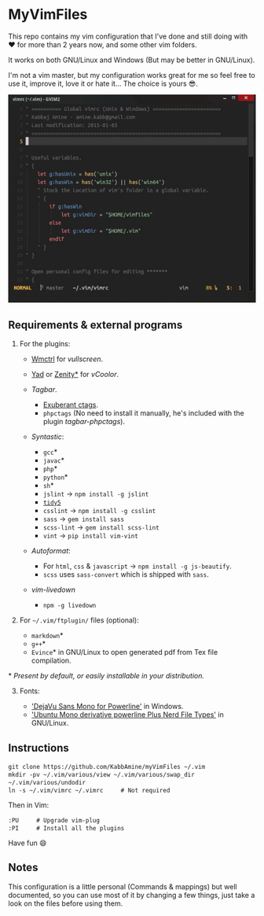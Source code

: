 # MyVimFiles

This repo contains my vim configuration that I've done and still doing with :heart: for more than 2 years now, and some other vim folders.

It works on both GNU/Linux and Windows (But may be better in GNU/Linux).

I'm not a vim master, but my configuration works great for me so feel free to use it, improve it, love it or hate it... The choice is yours :sunglasses:.

![My vim](.img/myVim.jpg)

## Requirements & external programs

1. For the plugins:
	
	- [Wmctrl](http://tomas.styblo.name/wmctrl/) for *vullscreen*.

	- [Yad](http://sourceforge.net/projects/yad-dialog/) or [Zenity*](https://wiki.gnome.org/action/show/Projects/Zenity) for *vCoolor*.

	- *Tagbar*.

		- [Exuberant ctags](http://ctags.sourceforge.net/).
		- `phpctags` (No need to install it manually, he's included with the plugin *tagbar-phpctags*).

	- *Syntastic*:

		- `gcc`*
		- `javac`*
		- `php`*
		- `python`*
		- `sh`*
		- `jslint`    ->  `npm install -g jslint`
		- [`tidy5`](https://github.com/htacg/tidy-html5)
		- `csslint`   -> `npm install -g csslint`
		- `sass`      -> `gem install sass`
		- `scss-lint` -> `gem install scss-lint`
		- `vint`      -> `pip install vim-vint`

	- *Autoformat*:
		
		- For `html`, `css` & `javascript` -> `npm install -g js-beautify`.
		- `scss` uses `sass-convert` which is shipped with `sass`.
	
	- *vim-livedown*

		- `npm -g livedown`

2. For `~/.vim/ftplugin/` files (optional):
	- `markdown`*
	- `g++`*
	- `Evince`* in GNU/Linux to open generated pdf from Tex file compilation.

\* *Present by default, or easily installable in your distribution.*

3. Fonts:

	- ['DejaVu Sans Mono for Powerline'](https://github.com/powerline/fonts) in Windows.
	- ['Ubuntu Mono derivative powerline Plus Nerd File Types'](https://github.com/ryanoasis/nerd-filetype-glyphs-fonts-patcher) in GNU/Linux.

## Instructions

```
git clone https://github.com/KabbAmine/myVimFiles ~/.vim
mkdir -pv ~/.vim/various/view ~/.vim/various/swap_dir ~/.vim/various/undodir
ln -s ~/.vim/vimrc ~/.vimrc		# Not required
```

Then in Vim:

```
:PU		# Upgrade vim-plug
:PI		# Install all the plugins
```
Have fun :smile:

## Notes

This configuration is a little personal (Commands & mappings) but well documented, so you can use most of it by changing a few things, just take a look on the files before using them.
